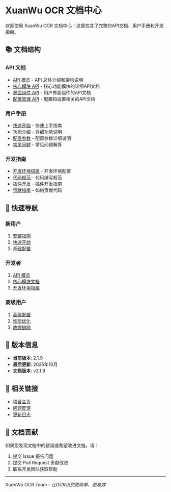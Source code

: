# XuanWu OCR 文档中心

欢迎使用 XuanWu OCR 文档中心！这里包含了完整的API文档、用户手册和开发指南。

## 📚 文档结构

### API 文档
- [API 概览](api/overview.md) - API 总体介绍和架构说明
- [核心模块 API](api/core.md) - 核心功能模块的详细API文档
- [界面组件 API](api/widgets.md) - 用户界面组件的API文档
- [配置管理 API](api/config.md) - 配置和设置相关的API文档

### 用户手册
- [快速开始](user-guide/quick-start.md) - 快速上手指南
- [功能介绍](user-guide/features.md) - 详细功能说明
- [配置参数](user-guide/configuration.md) - 配置参数详细说明
- [常见问题](user-guide/faq.md) - 常见问题解答

### 开发指南
- [开发环境搭建](dev-guide/setup.md) - 开发环境配置
- [代码规范](dev-guide/coding-standards.md) - 代码编写规范
- [插件开发](dev-guide/plugin-development.md) - 插件开发指南
- [贡献指南](dev-guide/contributing.md) - 如何贡献代码

## 🚀 快速导航

### 新用户
1. [安装指南](user-guide/installation.md)
2. [快速开始](user-guide/quick-start.md)
3. [基础配置](user-guide/basic-configuration.md)

### 开发者
1. [API 概览](api/overview.md)
2. [核心模块文档](api/core.md)
3. [开发环境搭建](dev-guide/setup.md)

### 高级用户
1. [高级配置](user-guide/advanced-configuration.md)
2. [性能优化](user-guide/performance-tuning.md)
3. [故障排除](user-guide/troubleshooting.md)

## 📖 版本信息

- **当前版本**: 2.1.9
- **最后更新**: 2025年10月
- **文档版本**: v2.1.9

## 🔗 相关链接

- [项目主页](https://github.com/liangrenyumao00-sketch/XuanWu-Output-Update)
- [问题反馈](https://github.com/liangrenyumao00-sketch/XuanWu-Output-Update/issues)
- [更新日志](../CHANGELOG.md)

## 📝 文档贡献

如果您发现文档中的错误或希望改进文档，请：

1. 提交 Issue 报告问题
2. 提交 Pull Request 贡献改进
3. 联系开发团队获取帮助

---

*XuanWu OCR Team - 让OCR识别更简单、更高效*